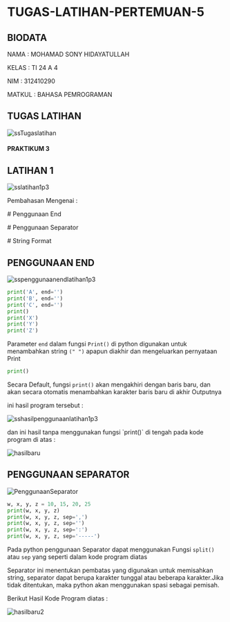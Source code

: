 # TUGAS-LATIHAN-PERTEMUAN-5
  ## BIODATA
  <p>NAMA : MOHAMAD SONY HIDAYATULLAH</p>
  <p>KELAS : TI 24 A 4</p>
  <p>NIM : 312410290</p>
  <p>MATKUL : BAHASA PEMROGRAMAN</p>

## TUGAS LATIHAN 
![ssTugaslatihan](https://github.com/user-attachments/assets/73d90a5f-3d61-4756-a812-177fc694c4a7)

#### PRAKTIKUM 3
## LATIHAN 1
![sslatihan1p3](https://github.com/user-attachments/assets/c55fed7a-d5c7-4d5a-8cd4-f6f93ef8ed8a)
<p>Pembahasan Mengenai :</p>
<p># Penggunaan End</p>
<p># Penggunaan Separator</p>
<p># String Format</p>

## PENGGUNAAN END
![sspenggunaanendlatihan1p3](https://github.com/user-attachments/assets/2bf9fa7a-756c-49eb-95ad-c3b2f0d11b36)
```Python
print('A', end='')
print('B', end='')
print('C', end='')
print()
print('X')
print('Y')
print('Z')
````
Parameter `end` dalam fungsi `Print()` di python digunakan untuk menambahkan string `(" ")` apapun diakhir dan mengeluarkan pernyataan Print
```Python
print()
````
Secara Default, fungsi `print()` akan mengakhiri dengan baris baru, dan akan secara otomatis menambahkan karakter baris baru di akhir Outputnya
<P>ini hasil program tersebut :</p>

![sshasilpenggunaanlatihan1p3](https://github.com/user-attachments/assets/e1269cc5-7a35-46e1-9769-510bf9a35d4d)

<p>dan ini hasil tanpa menggunakan fungsi `print()` di tengah pada kode program di atas :</p>

![hasilbaru](https://github.com/user-attachments/assets/a2775246-1374-4d7d-a64c-d67a4592309b)

## PENGGUNAAN SEPARATOR
![PenggunaanSeparator](https://github.com/user-attachments/assets/2ff0ca65-d1c7-45b0-8ab9-74c2e3bca8f3)

```Python
w, x, y, z = 10, 15, 20, 25
print(w, x, y, z)
print(w, x, y, z, sep=',')
print(w, x, y, z, sep='')
print(w, x, y, z, sep=':')
print(w, x, y, z, sep='-----')
````
Pada python penggunaan Separator dapat menggunakan Fungsi `split()` atau `sep` yang seperti dalam kode program diatas
<p>Separator ini menentukan pembatas yang digunakan untuk memisahkan string, separator dapat berupa karakter tunggal atau beberapa karakter.Jika tidak ditentukan, maka python akan menggunakan spasi sebagai pemisah.</p>
<p>Berikut Hasil Kode Program diatas : </p>

![hasilbaru2](https://github.com/user-attachments/assets/10aeb6fc-4f8d-4007-89c3-6c97aa7a7f73)







